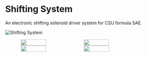 # Shifting System
An electronic shifting solenoid driver system for CSU formula SAE.

![Shifting System](https://github.com/ColoradoStateFSAE/Shifting-system/assets/27783364/d80f34ac-1cfa-4130-907a-723e053b94ae)

<div style="display: flex; justify-content: center;">
  <img src="https://github.com/ColoradoStateFSAE/Shifting-system/assets/27783364/81436bf8-3ad3-4486-b016-f597ac23fac9" width="40%">
  <img src="https://github.com/ColoradoStateFSAE/Shifting-system/assets/27783364/0e514bc4-8c74-4d57-86a1-01212bef9e35" width="40%">
</div>

<div style="display: flex; justify-content: center;">
  <img src="https://user-images.githubusercontent.com/45497901/218279783-03c92da9-8af6-4a3f-83c3-226d6c53dec1.png" width="40%">
  <img src="https://user-images.githubusercontent.com/45497901/218279781-8f658bef-f04c-47d1-ba59-ff284e0b957a.png" width="40%">
</div>
